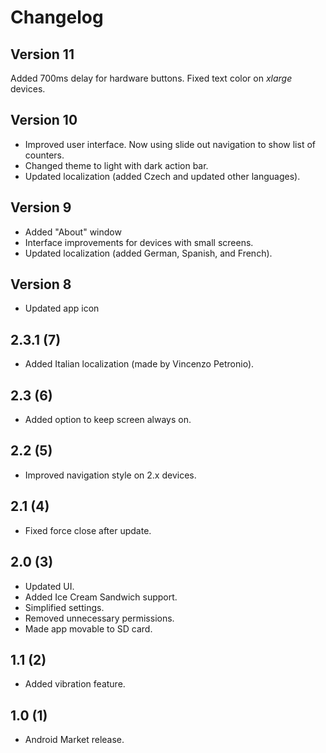# Changelog

## Version 11
Added 700ms delay for hardware buttons.
Fixed text color on *xlarge* devices.

## Version 10
* Improved user interface. Now using slide out navigation to show list of counters.
* Changed theme to light with dark action bar.
* Updated localization (added Czech and updated other languages).

## Version 9
* Added "About" window
* Interface improvements for devices with small screens.
* Updated localization (added German, Spanish, and French).

## Version 8
* Updated app icon

## 2.3.1 (7)
* Added Italian localization (made by Vincenzo Petronio).

## 2.3 (6)
* Added option to keep screen always on.

## 2.2 (5)
* Improved navigation style on 2.x devices.

## 2.1 (4)
* Fixed force close after update.

## 2.0 (3)
* Updated UI.
* Added Ice Cream Sandwich support.
* Simplified settings.
* Removed unnecessary permissions.
* Made app movable to SD card.

## 1.1 (2)
* Added vibration feature.

## 1.0 (1)
* Android Market release.
